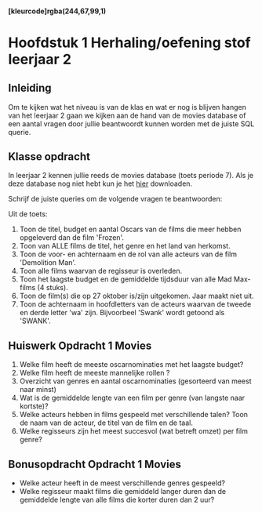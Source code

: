 #### [kleurcode]rgba(244,67,99,1)

# Hoofdstuk 1  Herhaling/oefening stof leerjaar 2

## Inleiding

Om te kijken wat het niveau is van de klas en wat er nog is blijven hangen van het leerjaar 2 gaan we kijken aan de hand van de movies database of een aantal vragen door jullie beantwoordt kunnen worden met de juiste SQL querie.

## Klasse opdracht

In leerjaar 2 kennen jullie reeds de movies database (toets periode 7).
Als je deze database nog niet hebt kun je het <a href="https://elo.kw1c.nl/CMS/Studie/811%20ICT-Academie/811%20VakkenInhoud/%5BB.26%20SQL%5D%20SQL%20%20Databases/25187%20%C2%A0%20Applicatie-%20en%20mediaontwikkelaar/Periode%2009/Projecten/Bijlage_Toets_SQL_P7_movies.rar">hier</a> downloaden.

Schrijf de juiste queries om de volgende vragen te beantwoorden: 

Uit de toets:
1.	Toon de titel, budget en aantal Oscars van de films die meer hebben opgeleverd dan de film 'Frozen'.
2.	Toon van ALLE films de titel, het genre en het land van herkomst.
3.	Toon de voor- en achternaam en de rol van alle acteurs van de film 'Demolition Man'.
4.	Toon alle films waarvan de regisseur is overleden.
5.	Toon het laagste budget en de gemiddelde tijdsduur van alle Mad Max-films (4 stuks).
6.	Toon de film(s) die op 27 oktober is/zijn uitgekomen. Jaar maakt niet uit.
7.	Toon de achternaam in hoofdletters van de acteurs waarvan de tweede en derde letter 'wa' zijn. Bijvoorbeel 'Swank' wordt getoond als 'SWANK'.


## Huiswerk Opdracht 1 Movies

1. Welke film heeft de meeste oscarnominaties met het laagste budget?
2. Welke film heeft de meeste mannelijke rollen ?
3. Overzicht van genres en aantal oscarnominaties (gesorteerd van meest naar minst)
4. Wat is de gemiddelde lengte van een film per genre (van langste naar kortste)?
5. Welke acteurs hebben in films gespeeld met verschillende talen? Toon de naam van de acteur, de titel van de film en de taal.
6. Welke regisseurs zijn het meest succesvol (wat betreft omzet) per film genre?

## Bonusopdracht Opdracht 1 Movies
- Welke acteur heeft in de meest verschillende genres gespeeld?
- Welke regisseur maakt films die gemiddeld langer duren dan de gemiddelde lengte van alle films die korter duren dan 2 uur?

